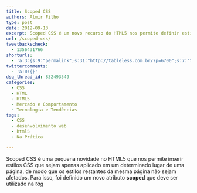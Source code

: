 ```yaml
---
title: Scoped CSS
authors: Almir Filho
type: post
date: 2012-09-13
excerpt: Scoped CSS é um novo recurso do HTML5 nos permite definir estilos que serão aplicados apenas em um determinado escopo de marcação.
url: /scoped-css/
tweetbackscheck:
  - 1356431766
shorturls:
  - 'a:3:{s:9:"permalink";s:31:"http://tableless.com.br/?p=6700";s:7:"tinyurl";s:26:"http://tinyurl.com/8fctq69";s:4:"isgd";s:19:"http://is.gd/SUUSZI";}'
twittercomments:
  - 'a:0:{}'
dsq_thread_id: 832493549
categories:
  - CSS
  - HTML
  - HTML5
  - Mercado e Comportamento
  - Tecnologia e Tendências
tags:
  - CSS
  - desenvolvimento web
  - html5
  - Na Prática

---
```

Scoped CSS é uma pequena novidade no HTML5 que nos permite inserir estilos CSS que sejam apenas aplicado em um determinado lugar de uma página, de modo que os estilos restantes da mesma página não sejam afetados. Para isso, foi definido um novo atributo **scoped** que deve ser utilizado na _tag_ **<style>**.

Pela definição da especificação:

> O atributo **scoped** é um atributo _booleano_. Se for setado, indica que os estilos <span style="color: #808080">(</span><span style="color: #808080">da <em>tag</em> <strong><style></strong>)</span> serão aplicados apenas na sub-árvore do elemento pai deste mesmo elemento <span style="color: #808080">(<strong><style></strong>)</span>, ao contrário de todo o documento.
  
> — WHATWG

## Antes de tudo

Se você quiser testar os exemplos mostrados neste post no browser, terá que usar o Google Chrome versão 20 ou superior, pois é o único que já dá suporte a **scoped CSS**. Com seu Chrome aberto, digite na barra de endereços: **chrome://flags**. Vai abrir a tela de configurações das _flags_ do Chrome, procure por **Enable <style scoped>**, e ative a opção (se já não estiver ativada). Agora o reinicie e é só mandar ver.

## Show me the <del>money</del> code

Para entendermos melhor, vamos a parte boa, nerds! No trecho de HTML abaixo, temos um cenário bem simples: 2 parágrafos soltos e 2 parágrafos agrupados em uma **<div>**. Dentro da **<div>** há também um elemento **<style>** que define a cor vermelha para os parágrafos (**<p>**):

<pre class="lang-html">&lt;p&gt;I was crowned with a spike right thru my head.&lt;/p&gt;
&lt;p&gt;But it's all right now, in fact, it's a gas!&lt;/p&gt;
&lt;div&gt;
    &lt;style&gt;
        p { color: red } /* parágrafos vermelhos */
    &lt;/style&gt;
    &lt;p&gt;But it's all right, Im jumpin jack flash,&lt;/p&gt;
    &lt;p&gt;Its a gas! gas! gas!&lt;/p&gt;
&lt;/div&gt;
</pre>

OK, do jeito como está no código acima, o navegador aplicará os estilos de **<style>** em **toda a página**, ou seja, todos os parágrafos (**<p>**) serão da cor vermelha:

<div class="exemplo-almir" style="border: 1px solid #ddd;background: #eee;padding: 10px;margin-bottom: 10px;color: red">
  I was crowned with a spike right thru my head.<br /> But it&#8217;s all right now, in fact, it&#8217;s a gas!</p> 
  
  <div>
    But it&#8217;s all right, Im jumpin jack flash,<br /> Its a gas! gas! gas!
  </div>
</div>

Aplicando o atributo **scoped** em **<style>**, os estilos apenas serão aplicados ao mesmo escopo, ou seja, nos dois últimos parágrafos:

<pre class="lang-html">&lt;p&gt;I was crowned with a spike right thru my head.&lt;/p&gt;
&lt;p&gt;But it's all right now, in fact, it's a gas!&lt;/p&gt;
&lt;div&gt;
    &lt;!-- aplicando atributo scoped --&gt;
    &lt;style scoped&gt;
        p { color: red }
    &lt;/style&gt;
    &lt;p&gt;But it's all right, Im jumpin jack flash,&lt;/p&gt;
    &lt;p&gt;Its a gas! gas! gas!&lt;/p&gt;
&lt;/div&gt;
</pre>

E o resultado será:

<div class="exemplo-almir" style="border: 1px solid #ddd;background: #eee;padding: 10px;margin-bottom: 10px">
  I was crowned with a spike right thru my head.<br /> But it&#8217;s all right now, in fact, it&#8217;s a gas!</p> 
  
  <div style="color: red">
    But it&#8217;s all right, Im jumpin jack flash,<br /> Its a gas! gas! gas!
  </div>
</div>

## Grande coisa&#8230;

É isso que você deve estar pensando agora. &#8220;Grande coisa, não precisamos disso, apenas podemos definir uma **classe** ou **id** e estilizá-los _like the old times_&#8220;. Eu concordo que devemos utilizar determinadas soluções apenas quando for realmente necessário, eu mesmo não sairia por ai inserindo estilos **<style scoped>** em tudo quanto é lugar. Iria ser uma zona.

## O pulo do gato

Algumas aplicações podem acrescentar elementos **<style>** programaticamente a uma página. Nestes casos, há o perigo de que as novas regras afetem o conteúdo da página de forma não intencional. Ao utilizar o atributo **scoped**, as aplicações podem impedir que este infeliz efeito colateral aconteça.

Sendo assim, utilizar **scoped** em estilos pode ser uma solução elegante para a **componentização** de aplicações _web_ de terceiros. Hoje em dia (quase) todo mundo faz uso de _plugins_ de _widgets_ e de diversos tipos em suas aplicações, e muita gente faz <a title="Mashup (Wikipedia)" href="http://pt.wikipedia.org/wiki/Mashup_(aplica%C3%A7%C3%A3o_web)" target="_blank"><em>mashups</em></a> com várias dessas aplicações, misturando tudo em uma única solução. Isto não é nenhuma novidade – há muito tempo.

Então, o que acontece? Sabendo que muitas pessoas reutilizarão um determinado _plugin_, são usados diversos nomes de classes CSS de uma maneira a evitar conflitos com os estilos de outros _sites_ – onde farão uso desses _plugins_.

Um ótimo exemplo é o [Disqus][1]. Para usar o Disqus, apenas precisamos inserir um pequeno _script_ na nossa página, e ele cuidará de todo o resto. Ao visitar uma página que utiliza o Discus, esse _script_ incluirá as marcações necessárias para os comentários já inseridos e seu formulário, além de seus estilos CSS, imagens, e até mesmo outros _scripts_. Ou seja, é um exemplo completo de aplicação de terceiros rodando em sites do mundo inteiro. Agora, se formos analisar os códigos HTML que são inseridos, teremos nomes de classes CSS como: **dsq-comments**, **dsq-comments-head**, **dsq-comments-body**, **dsq-comments-message**, **dsq-comments-eu-gosto-de-rolling-stones**, **dsq-comments-tudo-o-que-der-na-telha**, etc. Como seria legal se esses nomes super extensos não fossem mais necessários, hein?

## Problemas

Em meus testes, encontrei alguns empecilhos. Tentei utilizar **scoped** primeiramente em elementos que já tinham sido estilizados – não deu certo –, depois tentei aninhar estilos **scoped** e também não funcionou – francamente, não sei se é certo/possível fazer isto, e mesmo assim, penso que isso não serviria pra nada, é o tipo de coisa que só iria complicar a nossa vida (e de complexidade, já basta ser desenvolvedor web nos dias atuais), mas, pelo bem da ciência, realizei esse teste (aparentemente) inútil.

#### Aplicando _scoped_ a elementos já estilizados

Quando a página já possuía estilos – por exemplo, no **<head>** – as propriedades que já tinham sido definidas não eram modificadas pelos estilos **scoped**, apenas aquelas que ainda não tinham sido alteradas por nenhum CSS. Por exemplo:

<pre class="lang-html">&lt;head&gt;
    &lt;style&gt;
        p { color: gray }
    &lt;/style&gt;
&lt;/head&gt;
&lt;body&gt;
    &lt;p&gt;I was crowned with a spike right thru my head.&lt;/p&gt;
    &lt;p&gt;But it's all right now, in fact, it's a gas!&lt;/p&gt;
    &lt;div&gt;
        &lt;style scoped&gt;
            p {
                color: red;
                font-size: 1.4em;
            }
        &lt;/style&gt;
        &lt;p&gt;But it's all right, Im jumpin jack flash,&lt;/p&gt;
        &lt;p&gt;Its a gas! gas! gas!&lt;/p&gt;
    &lt;/div&gt;
&lt;/body&gt;
</pre>

Se tentarmos fazer como acima, o resultado será:

<div class="exemplo-almir" style="border: 1px solid #ddd;background: #eee;padding: 10px;margin-bottom: 10px;color: gray">
  I was crowned with a spike right thru my head.<br /> But it&#8217;s all right now, in fact, it&#8217;s a gas!</p> 
  
  <div style="color: gray;font-size: 1.4em">
    But it&#8217;s all right, Im jumpin jack flash,<br /> Its a gas! gas! gas!
  </div>
</div>

Perceba que o único estilo de escopo que foi aplicado foi a regra **font-size: 1.4em** e a cor vermelha simplesmente foi ignorada. Sinceramente eu não faço a mínima ideia do porquê disto, também não vejo muito sentido – poderia até ser um erro de implementação do navegador, mas não posso afirmar isto com tanta veemência.

#### A pseudo-classe :scope

Depois de muito pesquisar, achei uma &#8220;solução&#8221;, por assim dizer. Eis que existe uma **pseudo-classe **:scope**! Se usarmos esse cara como seletor das regras, tudo funciona perfeitamente. No exemplo acima, só faríamos:</p> 

<pre class="lang-html">&lt;style scoped&gt;
    /* adicionando a pseudo-classe :scope */
    :scope p {
        color: red;
        font-size: 1.4em;
    }
&lt;/style&gt;
</pre>

Agora sim, tudo como esperado:

<div class="exemplo-almir" style="border: 1px solid #ddd;background: #eee;padding: 10px;margin-bottom: 30px;color: gray">
  I was crowned with a spike right thru my head.<br /> But it&#8217;s all right now, in fact, it&#8217;s a gas!</p> 
  
  <div style="color: red;font-size: 1.4em">
    But it&#8217;s all right, Im jumpin jack flash,<br /> Its a gas! gas! gas!
  </div>
</div>

#### Aninhando estilos _scoped_

Tentei também aninhar estilos **scoped**, mas parece que isso não funciona legal, e acredito que seja proposital. Mas essa parte eu deixo com vocês 😉 Testem colocar um **<style scoped>** dentro de outro. Aqui mesmo eu não consegui muito resultado, ocorre o mesmo problema com as propriedades CSS que já foram definidas – são ignoradas e não funcionam nem mesmo adicionando a pseudo-classe **:scoped**. Se alguém obtiver algum resultado diferente do meu, comenta ai!

## Suporte

No momento, apenas Google Chrome versão 20+.

 [1]: http://disqus.com "Disqus"
